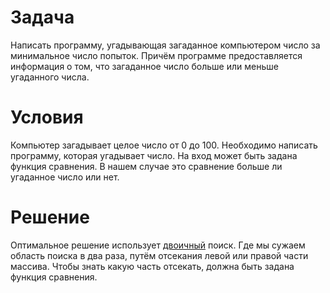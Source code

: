 # Задача #
Написать программу, угадывающая загаданное компьютером число за минимальное число попыток. Причём программе предоставляется информация о том, что загаданное число больше или меньше угаданного числа.

# Условия #
Компьютер загадывает целое число от 0 до 100. Необходимо написать программу, которая угадывает число. На вход может быть задана функция сравнения. В нашем случае это сравнение больше ли угаданное число или нет.


# Решение #
Оптимальное решение использует [двоичный](https://ru.wikipedia.org/wiki/%D0%94%D0%B2%D0%BE%D0%B8%D1%87%D0%BD%D1%8B%D0%B9_%D0%BF%D0%BE%D0%B8%D1%81%D0%BA) поиск. Где мы сужаем область поиска в два раза, путём отсекания левой или правой части массива. Чтобы знать какую часть отсекать, должна быть задана функция сравнения. 